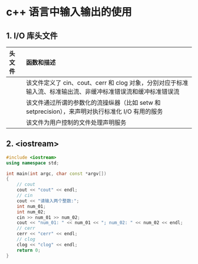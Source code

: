 # c++ 语言中输入输出的使用

## 1. I/O 库头文件

| 头文件     | 函数和描述                                                                                                    |
| :--------- | :------------------------------------------------------------------------------------------------------------ |
| <iostream> | 该文件定义了 cin、cout、cerr 和 clog 对象，分别对应于标准输入流、标准输出流、非缓冲标准错误流和缓冲标准错误流 |
| <iomanip>  | 该文件通过所谓的参数化的流操纵器（比如 setw 和 setprecision），来声明对执行标准化 I/O 有用的服务              |
| <fstream>  | 该文件为用户控制的文件处理声明服务                                                                            |


## 2. &lt;iostream>

```cpp
#include <iostream>
using namespace std;

int main(int argc, char const *argv[])
{
    // cout
    cout << "cout" << endl;
    // cin
    cout << "请输入两个整数:";
    int num_01;
    int num_02;
    cin >> num_01 >> num_02;
    cout << "num_01: " << num_01 << "; num_02: " << num_02 << endl;
    // cerr
    cerr << "cerr" << endl;
    // clog
    clog << "clog" << endl;
    return 0;
}
```
